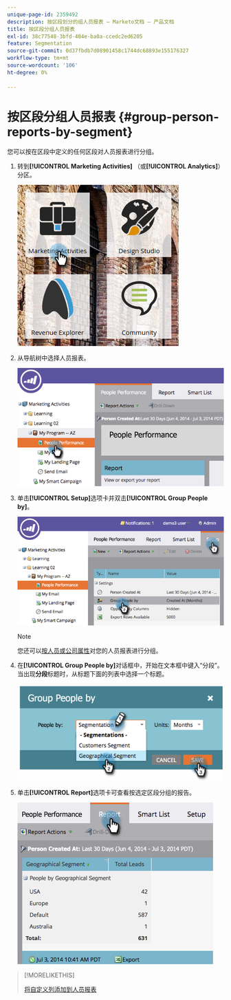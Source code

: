 ```yaml
---
unique-page-id: 2359492
description: 按区段划分的组人员报表 — Marketo文档 — 产品文档
title: 按区段分组人员报表
exl-id: 38c77548-3bfd-484e-ba0a-ccedc2ed6205
feature: Segmentation
source-git-commit: 0d37fbdb7d08901458c1744dc68893e155176327
workflow-type: tm+mt
source-wordcount: '106'
ht-degree: 0%

---
```


# 按区段分组人员报表 {#group-person-reports-by-segment}

您可以按在区段中定义的任何区段对人员报表进行分组。

1. 转到&#x200B;**[!UICONTROL Marketing Activities]** （或&#x200B;**[!UICONTROL Analytics]**）分区。

   ![](assets/image2017-3-28-8-3a43-3a9.png)

1. 从导航树中选择人员报表。

   ![](assets/image2017-3-28-9-3a25-3a0.png)

1. 单击&#x200B;**[!UICONTROL Setup]**&#x200B;选项卡并双击&#x200B;**[!UICONTROL Group People by]**。

   ![](assets/image2017-3-28-9-3a25-3a22.png)

   >[!NOTE]
   >
   >您还可以[按人员或公司属性](/help/marketo/product-docs/reporting/basic-reporting/report-activity/group-person-reports-by-attribute.md)对您的人员报表进行分组。

1. 在&#x200B;**[!UICONTROL Group People by]**&#x200B;对话框中，开始在文本框中键入“分段”。 当出现&#x200B;**分段**&#x200B;标题时，从标题下面的列表中选择一个标题。

   ![](assets/image2017-3-28-9-3a25-3a55.png)

1. 单击&#x200B;**[!UICONTROL Report]**&#x200B;选项卡可查看按选定区段分组的报告。

   ![](assets/image2017-3-28-9-3a26-3a13.png)

>[!MORELIKETHIS]
>
>[将自定义列添加到人员报表](/help/marketo/product-docs/reporting/basic-reporting/editing-reports/add-custom-columns-to-a-person-report.md)
